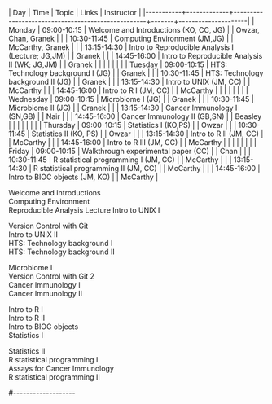 | Day       |        Time | Topic                                             | Links | Instructor          |
|-----------+-------------+---------------------------------------------------+-------+---------------------|
| Monday    | 09:00-10:15 | Welcome and Introductions (KO, CC, JG)            |       | Owzar, Chan, Granek |
|           | 10:30-11:45 | Computing Environment (JM,JG)                     |       | McCarthy, Granek    |
|           | 13:15-14:30 | Intro to Reproducible Analysis I (Lecture; JG,JM) |       | Granek              |
|           | 14:45-16:00 | Intro to Reproducible Analysis II (WK; JG,JM)     |       | Granek              |
|           |             |                                                   |       |                     |
| Tuesday   | 09:00-10:15 | HTS: Technology background I (JG)                 |       | Granek              |
|           | 10:30-11:45 | HTS: Technology background II (JG)                |       | Granek              |
|           | 13:15-14:30 | Intro to UNIX  (JM, CC)                           |       | McCarthy            |
|           | 14:45-16:00 | Intro to R I (JM, CC)                             |       | McCarthy            |
|           |             |                                                   |       |                     |
| Wednesday | 09:00-10:15 | Microbiome I (JG)                                 |       | Granek              |
|           | 10:30-11:45 | Microbiome II (JG)                                |       | Granek              |
|           | 13:15-14:30 | Cancer Immunology I (SN,GB)                       |       | Nair                |
|           | 14:45-16:00 | Cancer Immunology II (GB,SN)                      |       | Beasley             |
|           |             |                                                   |       |                     |
| Thursday  | 09:00-10:15 | Statistics I (KO,PS)                              |       | Owzar               |
|           | 10:30-11:45 | Statistics II (KO, PS)                            |       | Owzar               |
|           | 13:15-14:30 | Intro to R II (JM, CC)                            |       | McCarthy            |
|           | 14:45-16:00 | Intro to R III (JM, CC)                           |       | McCarthy            |
|           |             |                                                   |       |                     |
| Friday    | 09:00-10:15 | Walkthrough experimental paper (CC)               |       | Chan                |
|           | 10:30-11:45 | R statistical programming I (JM, CC)              |       | McCarthy            |
|           | 13:15-14:30 | R statistical programming II (JM, CC)             |       | McCarthy            |
|           | 14:45-16:00 | Intro to BIOC objects (JM, KO)                    |       | McCarthy            |














































Welcome and Introductions     
Computing Environment         
Reproducible Analysis Lecture 
Intro to UNIX I               
                              
Version Control with Git      
Intro to UNIX II              
HTS: Technology background I  
HTS: Technology background II 
                              
Microbiome I                  
Version Control with Git 2    
Cancer Immunology I           
Cancer Immunology II          
                              
Intro to R I                  
Intro to R II                 
Intro to BIOC objects         
Statistics I                  
                              
Statistics II                 
R statistical programming I   
Assays for Cancer Immunology  
R statistical programming II  


#-------------------





























